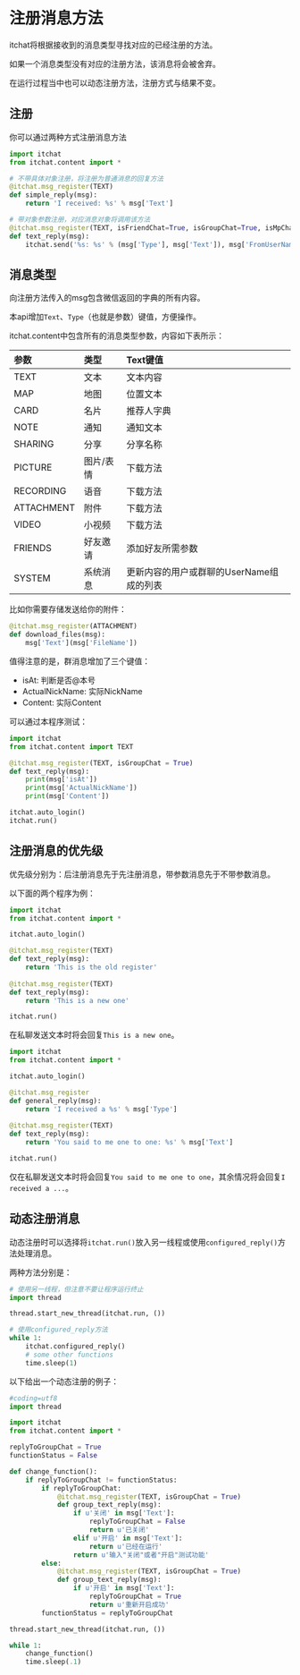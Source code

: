 # 注册消息方法

itchat将根据接收到的消息类型寻找对应的已经注册的方法。

如果一个消息类型没有对应的注册方法，该消息将会被舍弃。

在运行过程当中也可以动态注册方法，注册方式与结果不变。

## 注册

你可以通过两种方式注册消息方法

```python
import itchat
from itchat.content import *

# 不带具体对象注册，将注册为普通消息的回复方法
@itchat.msg_register(TEXT)
def simple_reply(msg):
    return 'I received: %s' % msg['Text']

# 带对象参数注册，对应消息对象将调用该方法
@itchat.msg_register(TEXT, isFriendChat=True, isGroupChat=True, isMpChat=True)
def text_reply(msg):
    itchat.send('%s: %s' % (msg['Type'], msg['Text']), msg['FromUserName'])
```

## 消息类型

向注册方法传入的msg包含微信返回的字典的所有内容。

本api增加`Text`、`Type`（也就是参数）键值，方便操作。

itchat.content中包含所有的消息类型参数，内容如下表所示：

参数       |类型       |Text键值        
:----------|:----------|:---------------
TEXT       |文本       |文本内容        
MAP        |地图       |位置文本        
CARD       |名片       |推荐人字典      
NOTE       |通知       |通知文本        
SHARING    |分享       |分享名称        
PICTURE    |图片/表情  |下载方法        
RECORDING  |语音       |下载方法        
ATTACHMENT |附件       |下载方法        
VIDEO      |小视频     |下载方法        
FRIENDS    |好友邀请   |添加好友所需参数
SYSTEM     |系统消息   |更新内容的用户或群聊的UserName组成的列表

比如你需要存储发送给你的附件：

```python
@itchat.msg_register(ATTACHMENT)
def download_files(msg):
    msg['Text'](msg['FileName'])
```

值得注意的是，群消息增加了三个键值：
* isAt: 判断是否@本号
* ActualNickName: 实际NickName
* Content: 实际Content

可以通过本程序测试：

```python
import itchat
from itchat.content import TEXT

@itchat.msg_register(TEXT, isGroupChat = True)
def text_reply(msg):
    print(msg['isAt'])
    print(msg['ActualNickName'])
    print(msg['Content'])

itchat.auto_login()
itchat.run()
```

## 注册消息的优先级

优先级分别为：后注册消息先于先注册消息，带参数消息先于不带参数消息。

以下面的两个程序为例：

```python
import itchat
from itchat.content import *

itchat.auto_login()

@itchat.msg_register(TEXT)
def text_reply(msg):
    return 'This is the old register'
    
@itchat.msg_register(TEXT)
def text_reply(msg):
    return 'This is a new one'

itchat.run()
```

在私聊发送文本时将会回复`This is a new one`。
```python
import itchat
from itchat.content import *

itchat.auto_login()

@itchat.msg_register
def general_reply(msg):
    return 'I received a %s' % msg['Type']
    
@itchat.msg_register(TEXT)
def text_reply(msg):
    return 'You said to me one to one: %s' % msg['Text']

itchat.run()
```

仅在私聊发送文本时将会回复`You said to me one to one`，其余情况将会回复`I received a ...`。

## 动态注册消息

动态注册时可以选择将`itchat.run()`放入另一线程或使用`configured_reply()`方法处理消息。

两种方法分别是：

```python
# 使用另一线程，但注意不要让程序运行终止
import thread

thread.start_new_thread(itchat.run, ())

# 使用configured_reply方法
while 1:
    itchat.configured_reply()
    # some other functions
    time.sleep(1)
```

以下给出一个动态注册的例子：

```python
#coding=utf8
import thread

import itchat
from itchat.content import *

replyToGroupChat = True
functionStatus = False

def change_function():
    if replyToGroupChat != functionStatus:
        if replyToGroupChat:
            @itchat.msg_register(TEXT, isGroupChat = True)
            def group_text_reply(msg):
                if u'关闭' in msg['Text']:
                    replyToGroupChat = False
                    return u'已关闭'
                elif u'开启' in msg['Text']:
                    return u'已经在运行'
                return u'输入"关闭"或者"开启"测试功能'
        else:
            @itchat.msg_register(TEXT, isGroupChat = True)
            def group_text_reply(msg):
                if u'开启' in msg['Text']:
                    replyToGroupChat = True
                    return u'重新开启成功'
        functionStatus = replyToGroupChat

thread.start_new_thread(itchat.run, ())

while 1:
    change_function()
    time.sleep(.1)
```
